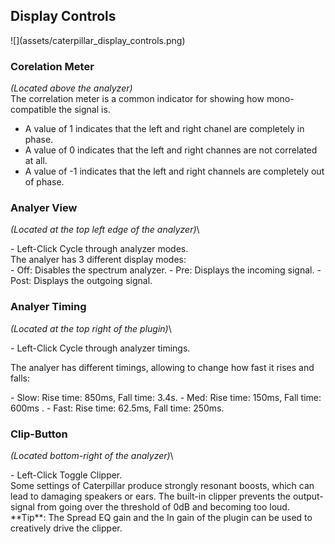 <h2 class="txt-blue">Display Controls</h2>
<div class="image">
![](assets/caterpillar_display_controls.png)
</div>

### Corelation Meter
<span class="location">*(Located above the analyzer)*</span>\
The correlation meter is a common indicator for showing how mono-compatible the signal is. 

- A value of 1 indicates that the left and right chanel are completely in phase. 
- A value of 0 indicates that the left and right channes are not correlated at all.
- A value of -1 indicates that the left and right channels are completely out of phase.

<span class="spacer"/>

### Analyer View
<span class="location">*(Located at the top left edge of the analyzer)*</span>\
<div class="block controls bg-dark-2">
- <span class="item">Left-Click</span> Cycle through analyzer modes.
</div>
The analyer has 3 different display modes:
<div class="block bg-dark-1">
- <span class="txt-purple">Off</span>: Disables the spectrum analyzer.
- <span class="txt-purple">Pre</span>: Displays the incoming signal.
- <span class="txt-purple">Post</span>: Displays the outgoing signal.
</div>

<div class="pb"></div>

### Analyer Timing
<span class="location">*(Located at the top right of the plugin)*</span>\
<div class="block controls bg-dark-2">
- <span class="item">Left-Click</span> Cycle through analyzer timings.
</div>

The analyer has different timings, allowing to change how fast it rises and falls:
<div class="block bg-dark-1">
- <span class="txt-purple">Slow</span>: Rise time: 850ms, Fall time: 3.4s.
- <span class="txt-purple">Med</span>: Rise time: 150ms, Fall time: 600ms .
- <span class="txt-purple">Fast</span>: Rise time: 62.5ms, Fall time: 250ms.
</div>
<span class="spacer"/>

### Clip-Button
<span class="location">*(Located bottom-right of the analyzer)*</span>\
<div class="block controls bg-dark-2">
- <span class="item">Left-Click</span> Toggle Clipper.
</div>
Some settings of Caterpillar produce strongly resonant boosts, which can lead to damaging speakers or ears. 
The built-in clipper prevents the output-signal from going over the threshold of 0dB and becoming too loud.
<div class="block bg-dark-1">
**Tip**: The Spread EQ gain and the In gain of the plugin can be used to creatively drive the clipper.
</div>
<div class="pb"></div>